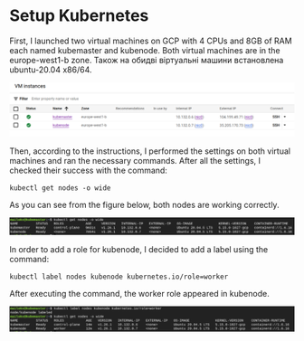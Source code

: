 # Setup Kubernetes

First, I launched two virtual machines on GCP with 4 CPUs and 8GB of RAM each named kubemaster and kubenode.
Both virtual machines are in the europe-west1-b zone. Також на обидві віртуальні машини встановлена ubuntu-20.04 x86/64.

![running virtual machines](vm-instances.png)

Then, according to the instructions, I performed the settings on both virtual machines and ran the necessary commands.
After all the settings, I checked their success with the command:

~~~
kubectl get nodes -o wide
~~~

As you can see from the figure below, both nodes are working correctly.

![get nodes](get-nodes.png)

In order to add a role for kubenode, I decided to add a label using the command:

~~~
kubectl label nodes kubenode kubernetes.io/role=worker
~~~

After executing the command, the worker role appeared in kubenode.

![add label](lable-worker2.png)